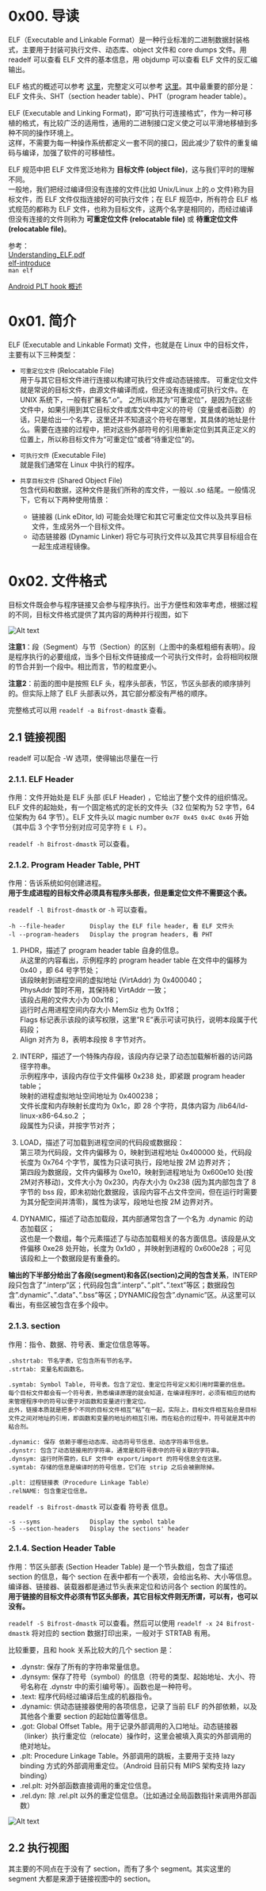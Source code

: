 # 0x00. 导读

ELF（Executable and Linkable Format）是一种行业标准的二进制数据封装格式，主要用于封装可执行文件、动态库、object 文件和 core dumps 文件。用 readelf 可以查看 ELF 文件的基本信息，用 objdump 可以查看 ELF 文件的反汇编输出。

ELF 格式的概述可以参考 [这里](https://en.wikipedia.org/wiki/Executable_and_Linkable_Format)，完整定义可以参考 [这里](https://refspecs.linuxbase.org/elf/elf.pdf)。其中最重要的部分是：ELF 文件头、SHT（section header table）、PHT（program header table）。

ELF (Executable and Linking Format)，即“可执行可连接格式”，作为一种可移植的格式，有比较广泛的适用性，通用的二进制接口定义使之可以平滑地移植到多种不同的操作环境上。  
这样，不需要为每一种操作系统都定义一套不同的接口，因此减少了软件的重复编码与编译，加强了软件的可移植性。

ELF 规范中把 ELF 文件宽泛地称为 **目标文件 (object file)**，这与我们平时的理解不同。  
一般地，我们把经过编译但没有连接的文件(比如 Unix/Linux 上的.o 文件)称为目标文件，而 ELF 文件仅指连接好的可执行文件；在 ELF 规范中，所有符合 ELF 格式规范的都称为 ELF 文件，也称为目标文件，这两个名字是相同的，而经过编译但没有连接的文件则称为 **可重定位文件 (relocatable file)** 或 **待重定位文件 (relocatable file)**。

参考：  
[Understanding_ELF.pdf](https://paper.seebug.org/papers/Archive/refs/elf/Understanding_ELF.pdf)  
[elf-introduce](http://chuquan.me/2018/05/21/elf-introduce/)  
`man elf`

[Android PLT hook 概述](https://github.com/iqiyi/xHook/blob/master/docs/overview/android_plt_hook_overview.zh-CN.md)

# 0x01. 简介

ELF (Executable and Linkable Format) 文件，也就是在 Linux 中的目标文件，主要有以下三种类型：

- `可重定位文件` (Relocatable File)   
    用于与其它目标文件进行连接以构建可执行文件或动态链接库。
    可重定位文件就是常说的目标文件，由源文件编译而成，但还没有连接成可执行文件。在 UNIX 系统下，一般有扩展名”.o”。
    之所以称其为“可重定位”，是因为在这些文件中，如果引用到其它目标文件或库文件中定义的符号（变量或者函数）的话，只是给出一个名字，这里还并不知道这个符号在哪里，其具体的地址是什么。需要在连接的过程中，把对这些外部符号的引用重新定位到其真正定义的位置上，所以称目标文件为“可重定位”或者“待重定位”的。

- `可执行文件` (Executable File)  
    就是我们通常在 Linux 中执行的程序。

- `共享目标文件` (Shared Object File)   
    包含代码和数据，这种文件是我们所称的库文件，一般以 .so 结尾。一般情况下，它有以下两种使用情景：

    - 链接器 (Link eDitor, ld) 可能会处理它和其它可重定位文件以及共享目标文件，生成另外一个目标文件。
    - 动态链接器 (Dynamic Linker) 将它与可执行文件以及其它共享目标组合在一起生成进程镜像。

# 0x02. 文件格式

目标文件既会参与程序链接又会参与程序执行。出于方便性和效率考虑，根据过程的不同，目标文件格式提供了其内容的两种并行视图，如下

![Alt text](../../pic/linux/ELF/linking_execution_view.png)

**注意1**：段（Segment）与节（Section）的区别（上图中的条框粗细有表明）。段是程序执行的必要组成，当多个目标文件链接成一个可执行文件时，会将相同权限的节合并到一个段中。相比而言，节的粒度更小。

**注意2**：前面的图中是按照 ELF 头，程序头部表，节区，节区头部表的顺序排列的。但实际上除了 ELF 头部表以外，其它部分都没有严格的顺序。

完整格式可以用 `readelf -a Bifrost-dmastk` 查看。

## 2.1 链接视图

readelf 可以配合 -W 选项，使得输出尽量在一行

### 2.1.1. ELF Header 

作用：文件开始处是 ELF 头部 (ELF Header) ，它给出了整个文件的组织情况。ELF 文件的起始处，有一个固定格式的定长的文件头（32 位架构为 52 字节，64 位架构为 64 字节）。ELF 文件头以 magic number `0x7F 0x45 0x4C 0x46` 开始（其中后 3 个字节分别对应可见字符 `E L F`）。

`readelf -h Bifrost-dmastk` 可以查看。

### 2.1.2. Program Header Table, PHT

作用：告诉系统如何创建进程。  
**用于生成进程的目标文件必须具有程序头部表，但是重定位文件不需要这个表。**  

`readelf -l Bifrost-dmastk` or `-h` 可以查看。

```
-h --file-header       Display the ELF file header, 看 ELF 文件头
-l --program-headers   Display the program headers, 看 PHT
```

1. PHDR，描述了 program header table 自身的信息。  
    从这里的内容看出，示例程序的 program header table 在文件中的偏移为 0x40 ，即 64 号字节处；  
    该段映射到进程空间的虚拟地址 (VirtAddr) 为 0x400040；  
    PhysAddr 暂时不用，其保持和 VirtAddr 一致；  
    该段占用的文件大小为 00x1f8；  
    运行时占用进程空间内存大小 MemSiz 也为 0x1f8；  
    Flags 标记表示该段的读写权限，这里”R E”表示可读可执行，说明本段属于代码段；  
    Align 对齐为 8，表明本段按 8 字节对齐。  

2. INTERP，描述了一个特殊内存段，该段内存记录了动态加载解析器的访问路径字符串。  
    示例程序中，该段内存位于文件偏移 0x238 处，即紧跟 program header table；  
    映射的进程虚拟地址空间地址为 0x400238；  
    文件长度和内存映射长度均为 0x1c，即 28 个字符，具体内容为 /lib64/ld-linux-x86-64.so.2 ；  
    段属性为只读，并按字节对齐；

3. LOAD，描述了可加载到进程空间的代码段或数据段：  
    第三项为代码段，文件内偏移为 0，映射到进程地址 0x400000 处，代码段长度为 0x764 个字节，属性为只读可执行，段地址按 2M 边界对齐；  
    第四段为数据段，文件内偏移为 0xe10，映射到进程地址为 0x600e10 处(按2M对齐移动)，文件大小为 0x230，内存大小为 0x238 (因为其内部包含了 8 字节的 bss 段，即未初始化数据段，该段内容不占文件空间，但在运行时需要为其分配空间并清零)，属性为读写，段地址也按 2M 边界对齐。

4. DYNAMIC，描述了动态加载段，其内部通常包含了一个名为 .dynamic 的动态加载区；  
    这也是一个数组，每个元素描述了与动态加载相关的各方面信息。该段是从文件偏移 0xe28 处开始，长度为 0x1d0 ，并映射到进程的 0x600e28 ；可见该段和上一个数据段是有重叠的。

**输出的下半部分给出了各段(segment)和各区(section)之间的包含关系**，INTERP段只包含了”.interp”区；代码段包含”.interp”、”.plt”、”.text”等区；数据段包含”.dynamic”、”.data”、”.bss”等区；DYNAMIC段包含”.dynamic”区。从这里可以看出，有些区被包含在多个段中。

### 2.1.3. section

作用：指令、数据、符号表、重定位信息等等。
```
.shstrtab: 节名字表，它包含所有节的名字。  
.strtab: 变量名和函数名。

.symtab: Symbol Table, 符号表。包含了定位、重定位符号定义和引用时需要的信息。
每个目标文件都会有一个符号表，熟悉编译原理的就会知道，在编译程序时，必须有相应的结构来管理程序中的符号以便于对函数和变量进行重定位。
此外，链接本质就是把多个不同的目标文件相互“粘”在一起，实际上，目标文件相互粘合是目标文件之间对地址的引用，即函数和变量的地址的相互引用。而在粘合的过程中，符号就是其中的粘合剂。

.dynamic: 保存 依赖于哪些动态库、动态符号节信息、动态字符串节信息。
.dynstr: 包含了动态链接用的字符串，通常是和符号表中的符号关联的字符串。
.dynsym: 运行时所需的，ELF 文件中 export/import 的符号信息全在这里。
.symtab: 存储的信息是编译时的符号信息，它们在 strip 之后会被删除掉。

.plt: 过程链接表（Procedure Linkage Table）
.relNAME: 包含重定位信息。
```

`readelf -s Bifrost-dmastk` 可以查看 符号表 信息。
```
-s --syms              Display the symbol table
-S --section-headers   Display the sections' header
```

### 2.1.4. Section Header Table

作用：节区头部表 (Section Header Table) 是一个节头数组，包含了描述 section 的信息，每个 section 在表中都有一个表项，会给出名称、大小等信息。编译器、链接器、装载器都是通过节头表来定位和访问各个 section 的属性的。   
**用于链接的目标文件必须有节区头部表，其它目标文件则无所谓，可以有，也可以没有。**  

`readelf -S Bifrost-dmastk` 可以查看。然后可以使用 `readelf -x 24 Bifrost-dmastk` 将对应的 section 数据打印出来，一般对于 STRTAB 有用。

比较重要，且和 hook 关系比较大的几个 section 是：

- .dynstr: 保存了所有的字符串常量信息。
- .dynsym: 保存了符号（symbol）的信息（符号的类型、起始地址、大小、符号名称在 .dynstr 中的索引编号等）。函数也是一种符号。
- .text: 程序代码经过编译后生成的机器指令。
- .dynamic: 供动态链接器使用的各项信息，记录了当前 ELF 的外部依赖，以及其他各个重要 section 的起始位置等信息。
- .got: Global Offset Table。用于记录外部调用的入口地址。动态链接器（linker）执行重定位（relocate）操作时，这里会被填入真实的外部调用的绝对地址。
- .plt: Procedure Linkage Table。外部调用的跳板，主要用于支持 lazy binding 方式的外部调用重定位。（Android 目前只有 MIPS 架构支持 lazy binding）
- .rel.plt: 对外部函数直接调用的重定位信息。
- .rel.dyn: 除 .rel.plt 以外的重定位信息。（比如通过全局函数指针来调用外部函数）

![Alt text](../../pic/linux/ELF/SHT.png)

## 2.2 执行视图

其主要的不同点在于没有了 section，而有了多个 segment。其实这里的 segment 大都是来源于链接视图中的 section。
